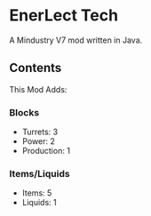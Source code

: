 # EnerLect Tech

A Mindustry V7 mod written in Java.

## Contents

This Mod Adds:

### Blocks

- Turrets: 3
- Power: 2
- Production: 1

### Items/Liquids

- Items: 5
- Liquids: 1


